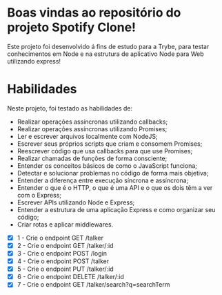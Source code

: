 # Boas vindas ao repositório do projeto Spotify Clone!

Este projeto foi desenvolvido á fins de estudo para a Trybe, para testar
conhecimentos em Node e na estrutura de aplicativo Node para Web utilizando express!

# Habilidades
Neste projeto, foi testado as habilidades de:

- Realizar operações assíncronas utilizando callbacks;
- Realizar operações assíncronas utilizando Promises;
- Ler e escrever arquivos localmente com NodeJS;
- Escrever seus próprios scripts que criam e consomem Promises;
- Reescrever código que usa callbacks para que use Promises;
- Realizar chamadas de funções de forma consciente;
- Entender os conceitos básicos de como o JavaScript funciona;
- Detectar e solucionar problemas no código de forma mais objetiva;
- Entender a diferença entre execução síncrona e assíncrona;
- Entender o que é o HTTP, o que é uma API e o que os dois têm a ver com o Express;
- Escrever APIs utilizando Node e Express;
- Entender a estrutura de uma aplicação Express e como organizar seu código;
- Criar rotas e aplicar middlewares.

- [X] 1 - Crie o endpoint GET /talker
- [x] 2 - Crie o endpoint GET /talker/:id
- [x] 3 - Crie o endpoint POST /login
- [x] 4 - Crie o endpoint POST /talker
- [x] 5 - Crie o endpoint PUT /talker/:id
- [x] 6 - Crie o endpoint DELETE /talker/:id
- [x] 7 - Crie o endpoint GET /talker/search?q=searchTerm
